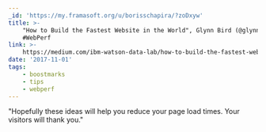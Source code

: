 ```yaml
---
_id: 'https://my.framasoft.org/u/borisschapira/?zoDxyw'
title: >-
    "How to Build the Fastest Website in the World", Glynn Bird (@glynn_bird)
    #WebPerf
link: >-
    https://medium.com/ibm-watson-data-lab/how-to-build-the-fastest-website-in-the-world-86f42c3e9817
date: '2017-11-01'
tags:
    - boostmarks
    - tips
    - webperf
---
```


<div class="markdown"><p>&quot;Hopefully these ideas will help you reduce your page load times. Your visitors will thank you.&quot;
</p></div>
